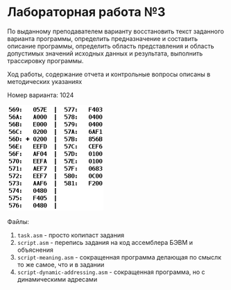 # Лабораторная работа №3
По выданному преподавателем варианту восстановить текст заданного варианта программы, определить предназначение и составить описание программы, определить область представления и область допустимых значений исходных данных и результата, выполнить трассировку программы.

Ход работы, содержание отчета и контрольные вопросы описаны в методических указаниях

Номер варианта: 1024

![](task.png)

Файлы:
1. `task.asm` - просто копипаст задания
2. `script.asm` - перепись задания на код ассемблера БЭВМ и объяснения
3. `script-meaning.asm` - сокращенная программа делающая по смыслк то же самое, что и в задании
4. `script-dynamic-addressing.asm` - сокращенная программа, но с динамическими адресами
